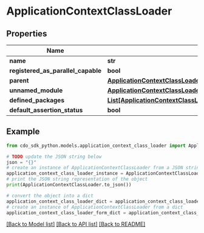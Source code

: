 # ApplicationContextClassLoader


## Properties

Name | Type | Description | Notes
------------ | ------------- | ------------- | -------------
**name** | **str** |  | [optional] 
**registered_as_parallel_capable** | **bool** |  | [optional] 
**parent** | [**ApplicationContextClassLoaderParent**](ApplicationContextClassLoaderParent.md) |  | [optional] 
**unnamed_module** | [**ApplicationContextClassLoaderParentUnnamedModule**](ApplicationContextClassLoaderParentUnnamedModule.md) |  | [optional] 
**defined_packages** | [**List[ApplicationContextClassLoaderParentUnnamedModuleClassLoaderDefinedPackagesInner]**](ApplicationContextClassLoaderParentUnnamedModuleClassLoaderDefinedPackagesInner.md) |  | [optional] 
**default_assertion_status** | **bool** |  | [optional] 

## Example

```python
from cdo_sdk_python.models.application_context_class_loader import ApplicationContextClassLoader

# TODO update the JSON string below
json = "{}"
# create an instance of ApplicationContextClassLoader from a JSON string
application_context_class_loader_instance = ApplicationContextClassLoader.from_json(json)
# print the JSON string representation of the object
print(ApplicationContextClassLoader.to_json())

# convert the object into a dict
application_context_class_loader_dict = application_context_class_loader_instance.to_dict()
# create an instance of ApplicationContextClassLoader from a dict
application_context_class_loader_form_dict = application_context_class_loader.from_dict(application_context_class_loader_dict)
```
[[Back to Model list]](../README.md#documentation-for-models) [[Back to API list]](../README.md#documentation-for-api-endpoints) [[Back to README]](../README.md)


